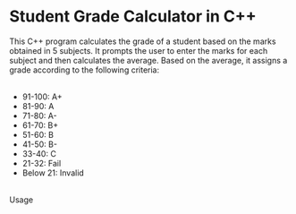 # Student Grade Calculator in C++

This C++ program calculates the grade of a student based on the marks obtained in 5 subjects. It prompts the user to enter the marks for each subject and then calculates the average. Based on the average, it assigns a grade according to the following criteria:
<br></br>

- 91-100: A+
- 81-90: A
- 71-80: A-
- 61-70: B+
- 51-60: B
- 41-50: B-
- 33-40: C
- 21-32: Fail
- Below 21: Invalid
<br></br>

Usage

